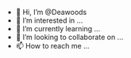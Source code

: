 - 👋 Hi, I’m @Deawoods
- 👀 I’m interested in ...
- 🌱 I’m currently learning ...
- 💞️ I’m looking to collaborate on ...
- 📫 How to reach me ...

<!---
Deawoods/Deawoods is a ✨ special ✨ repository because its `README.md` (this file) appears on your GitHub profile.
You can click the Preview link to take a look at your changes.
--->

